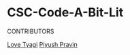 # CSC-Code-A-Bit-Lit
 
CONTRIBUTORS

<a href="https://github.com/lovetyagi-17">Love Tyagi</a>
<a href="https://github.com/piyushP7pravin">Piyush Pravin</a>
